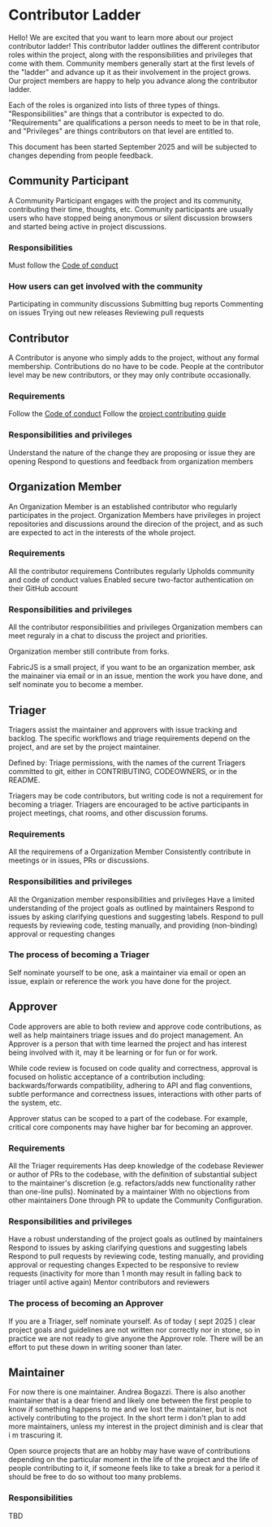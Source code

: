 # Contributor Ladder

Hello! We are excited that you want to learn more about our project contributor ladder! This contributor ladder outlines the different contributor roles within the project, along with the responsibilities and privileges that come with them. Community members generally start at the first levels of the "ladder" and advance up it as their involvement in the project grows. Our project members are happy to help you advance along the contributor ladder.

Each of the roles is organized into lists of three types of things. "Responsibilities" are things that a contributor is expected to do. "Requirements" are qualifications a person needs to meet to be in that role, and "Privileges" are things contributors on that level are entitled to.

This document has been started September 2025 and will be subjected to changes depending from people feedback.

## Community Participant

A Community Participant engages with the project and its community, contributing their time, thoughts, etc. Community participants are usually users who have stopped being anonymous or silent discussion browsers and started being active in project discussions.

### Responsibilities

Must follow the [Code of conduct](./CODE_OF_CONDUCT.md)

### How users can get involved with the community

Participating in community discussions
Submitting bug reports
Commenting on issues
Trying out new releases
Reviewing pull requests

## Contributor

A Contributor is anyone who simply adds to the project, without any formal membership. Contributions do no have to be code. People at the contributor level may be new contributors, or they may only contribute occasionally.

### Requirements

Follow the [Code of conduct](./CODE_OF_CONDUCT.md)
Follow the [project contributing guide](./CONTRIBUTING.md)

### Responsibilities and privileges

Understand the nature of the change they are proposing or issue they are opening
Respond to questions and feedback from organization members

## Organization Member

An Organization Member is an established contributor who regularly participates in the project. Organization Members have privileges in project repositories and discussions around the direcion of the project, and as such are expected to act in the interests of the whole project.

### Requirements

All the contributor requiremens
Contributes regularly
Upholds community and code of conduct values
Enabled secure two-factor authentication on their GitHub account

### Responsibilities and privileges

All the contributor responsibilities and privileges
Organization members can meet reguraly in a chat to discuss the project and priorities.

Organization member still contribute from forks.

FabricJS is a small project, if you want to be an organization member, ask the mainainer via email or in an issue, mention the work you have done, and self nominate you to become a member.

## Triager

Triagers assist the maintainer and approvers with issue tracking and backlog. The specific workflows and triage requirements depend on the project, and are set by the project maintainer.

Defined by: Triage permissions, with the names of the current Triagers committed to git, either in CONTRIBUTING, CODEOWNERS, or in the README.

Triagers may be code contributors, but writing code is not a requirement for becoming a triager. Triagers are encouraged to be active participants in project meetings, chat rooms, and other discussion forums.

### Requirements

All the requiremens of a Organization Member
Consistently contribute in meetings or in issues, PRs or discussions.

### Responsibilities and privileges

All the Organization member responsibilities and privileges
Have a limited understanding of the project goals as outlined by maintainers
Respond to issues by asking clarifying questions and suggesting labels.
Respond to pull requests by reviewing code, testing manually, and providing (non-binding) approval or requesting changes

### The process of becoming a Triager

Self nominate yourself to be one, ask a maintainer via email or open an issue, explain or reference the work you have done for the project.

## Approver

Code approvers are able to both review and approve code contributions, as well as help maintainers triage issues and do project management.
An Approver is a person that with time learned the project and has interest being involved with it, may it be learning or for fun or for work.

While code review is focused on code quality and correctness, approval is focused on holistic acceptance of a contribution including: backwards/forwards compatibility, adhering to API and flag conventions, subtle performance and correctness issues, interactions with other parts of the system, etc.

Approver status can be scoped to a part of the codebase. For example, critical core components may have higher bar for becoming an approver.

### Requirements

All the Triager requirements
Has deep knowledge of the codebase
Reviewer or author of PRs to the codebase, with the definition of substantial subject to the maintainer's discretion (e.g. refactors/adds new functionality rather than one-line pulls).
Nominated by a maintainer
With no objections from other maintainers
Done through PR to update the Community Configuration.

### Responsibilities and privileges

Have a robust understanding of the project goals as outlined by maintainers
Respond to issues by asking clarifying questions and suggesting labels
Respond to pull requests by reviewing code, testing manually, and providing approval or requesting changes
Expected to be responsive to review requests (inactivity for more than 1 month may result in falling back to triager until active again)
Mentor contributors and reviewers

### The process of becoming an Approver

If you are a Triager, self nominate yourself.
As of today ( sept 2025 ) clear project goals and guidelines are not written nor correctly nor in stone, so in practice we are not ready to give anyone the Approver role. There will be an effort to put these down in writing sooner than later.

## Maintainer

For now there is one maintainer. Andrea Bogazzi.
There is also another maintainer that is a dear friend and likely one between the first people to know if something happens to me and we lost the maintainer, but is not actively contributing to the project.
In the short term i don't plan to add more maintainers, unless my interest in the project diminish and is clear that i m trascuring it.

Open source projects that are an hobby may have wave of contributions depending on the particular moment in the life of the project and the life of people contributing to it, if someone feels like to take a break for a period it should be free to do so without too many problems.

### Responsibilities

TBD
